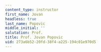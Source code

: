 ```yaml
---
content_type: instructor
first_name: Jovan
headless: true
last_name: Popovic
middle_initial: ''
salutation: Prof.
title: Prof. Jovan Popovic
uid: 273a6b52-20fd-38f4-a225-194c01e970d5
---
```

